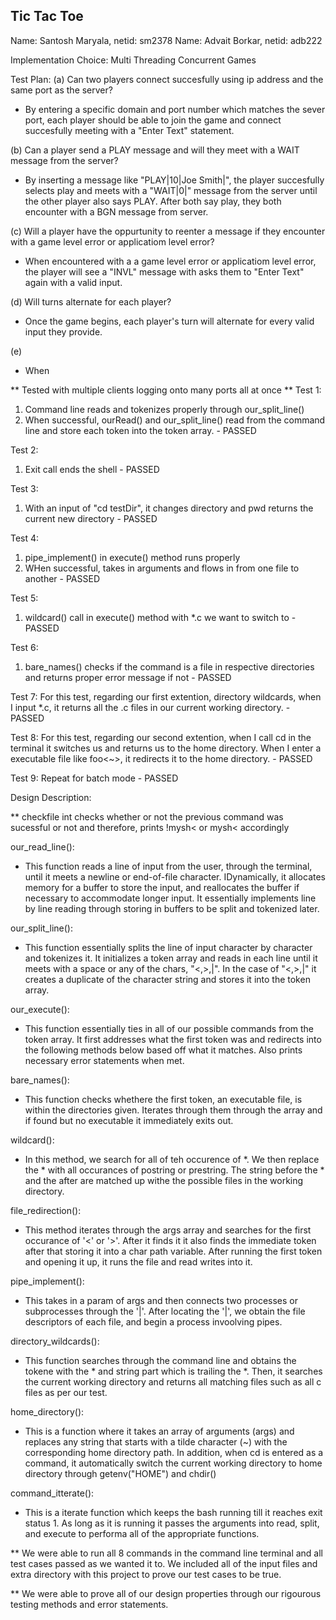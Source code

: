 ## Tic Tac Toe ##
Name: Santosh Maryala, netid: sm2378
Name: Advait Borkar, netid: adb222

Implementation Choice: Multi Threading Concurrent Games

Test Plan:
(a) Can two players connect succesfully using ip address and the same port as the server?
- By entering a specific domain and port number which matches the sever port, each player should be able to join the game and connect succesfully meeting with a "Enter Text" statement.

(b) Can a player send a PLAY message and will they meet with a WAIT message from the server?
- By inserting a message like "PLAY|10|Joe Smith|", the player succesfully selects play and meets with a "WAIT|0|" message from the server until the other player also says PLAY. After both say play, they both encounter with a BGN message from server.

(c) Will a player have the oppurtunity to reenter a message if they encounter with a game level error or applicatiom level error?
- When encountered with a a game level error or applicatiom level error, the player will see a "INVL" message with asks them to "Enter Text" again with a valid input.

(d) Will turns alternate for each player?
- Once the game begins, each player's turn will alternate for every valid input they provide.

(e) 
- When 

** Tested with multiple clients logging onto many ports all at once **
Test 1: 
1. Command line reads and tokenizes properly through our_split_line()
2. When successful, ourRead() and our_split_line() read from the command line and store each token into the token array. - PASSED

Test 2: 
1. Exit call ends the shell - PASSED

Test 3: 
1. With an input of "cd testDir", it changes directory and pwd returns the current new directory - PASSED

Test 4: 
1. pipe_implement() in execute() method runs properly
2. WHen successful, takes in arguments and flows in from one file to another - PASSED

Test 5:
1. wildcard() call in execute() method with *.c we want to switch to - PASSED

Test 6: 
1. bare_names() checks if the command is a file in respective directories and returns proper error message if not - PASSED

Test 7:
For this test, regarding our first extention, directory wildcards, when I input *.c, it returns all the .c files in our current working directory. - PASSED

Test 8:
For this test, regarding our second extention, when I call cd in the terminal it switches us and returns us to the home directory. When I enter a executable file like foo<~>, it redirects it to the home directory. - PASSED

Test 9:
Repeat for batch mode - PASSED


Design Description: 

** checkfile int checks whether or not the previous command was sucessful or not and therefore, prints !mysh< or mysh< accordingly

our_read_line(): 
- This function reads a line of input from the user, through the terminal, until it meets a newline or end-of-file character. IDynamically, it allocates memory for a buffer to store the input, and reallocates the buffer if necessary to accommodate longer input. It essentially implements line by line reading through storing in buffers to be split and tokenized later.

our_split_line(): 
- This function essentially splits the line of input character by character and tokenizes it. It initializes a token array and reads in each line until it meets with a space or any of the chars, "<,>,|". In the case of "<,>,|" it creates a duplicate of the character string and stores it into the token array. 

our_execute():
- This function essentially ties in all of our possible commands from the token array. It first addresses what the first token was and redirects into the following methods below based off what it matches. Also prints necessary error statements when met.

bare_names():
- This function checks whethere the first token, an executable file, is within the directories given. Iterates through them through the array and if found but no executable it immediately exits out. 

wildcard():
- In this method, we search for all of teh occurence of *. We then replace the * with all occurances of postring or prestring. The string before the * and the after are matched up withe the possible files in the working directory. 

file_redirection():
- This method iterates through the args array and searches for the first occurance of '<' or '>'. After it finds it it also finds the immediate token after that storing it into a char path variable. After running the first token and opening it up, it runs the file and read writes into it.

pipe_implement():
- This takes in a param of args and then connects two processes or subprocesses through the '|'. After locating the '|', we obtain the file descriptors of each file, and begin a process invoolving pipes. 

directory_wildcards():
- This function searches through the command line and obtains the tokene with the * and string part which is trailing the *. Then, it searches the current working directory and returns all matching files such as all c files as per our test.

home_directory():
- This is a function where it takes an array of arguments (args) and replaces any string that starts with a tilde character (~) with the corresponding home directory path. In addition, when cd is entered as a command, it automatically switch the current working directory to home directory through getenv("HOME") and chdir()

command_itterate():
- This is a iterate function which keeps the bash running till it reaches exit status 1. As long as it is running it passes the arguments into read, split, and execute to performa all of the appropriate functions.

** We were able to run all 8 commands in the command line terminal and all test cases passed as we wanted it to. We included all of the input files and extra directory with this project to prove our test cases to be true.

** We were able to prove all of our design properties through our rigourous testing methods and error statements.